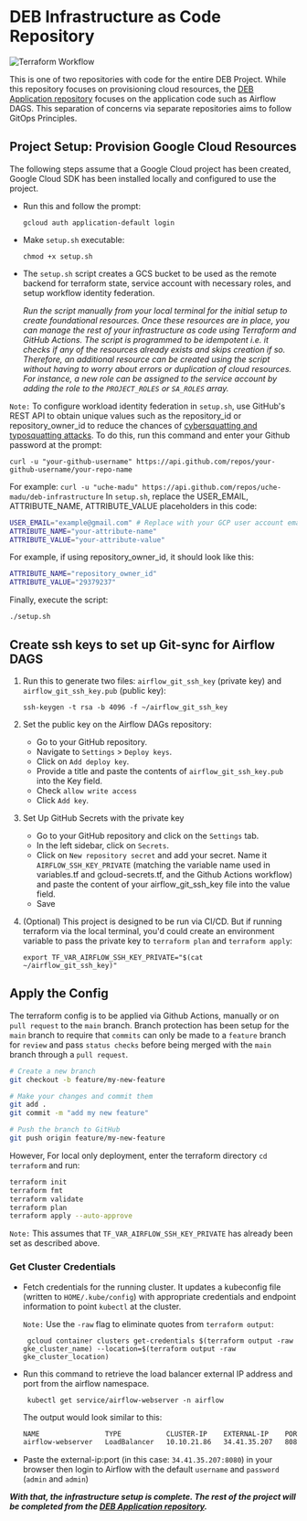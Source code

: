 
# DEB Infrastructure as Code Repository
![Terraform Workflow](https://github.com/uche-madu/deb-infrastructure/actions/workflows/apply.yaml/badge.svg)

This is one of two repositories with code for the entire DEB Project. While this repository focuses on provisioning cloud resources, the [DEB Application repository](https://github.com/uche-madu/deb-application) focuses on the application code such as Airflow DAGS. This separation of concerns via separate repositories aims to follow GitOps Principles. 
## Project Setup: Provision Google Cloud Resources

The following steps assume that a Google Cloud project has been created, Google Cloud SDK has been installed locally and configured to use the project.

* Run this and follow the prompt:
    ```
    gcloud auth application-default login
    ``` 

* Make `setup.sh` executable: 
    ```
    chmod +x setup.sh
    ```
* The `setup.sh` script creates a GCS bucket to be used as the remote backend for terraform state, service account with necessary roles, and setup workflow identity federation. 
    
    *Run the script manually from your local terminal for the initial setup to create foundational resources. Once these resources are in place, you can manage the rest of your infrastructure as code using Terraform and GitHub Actions. The script is programmed to be idempotent i.e. it checks if any of the resources already exists and skips creation if so. Therefore, an additional resource can be created using the script without having to worry about errors or duplication of cloud resources. For instance, a new role can be assigned to the service account by adding the role to the `PROJECT_ROLES` or `SA_ROLES` array.*

`Note:` To configure workload identity federation in `setup.sh`, use GitHub's REST API to obtain unique values such as the repository_id or repository_owner_id to reduce the chances of [cybersquatting and typosquatting attacks](https://cloud.google.com/iam/docs/workload-identity-federation-with-deployment-pipelines#:~:text=Caution%3A%20There,your%20GitHub%20organization.). To do this, run this command and enter your Github password at the prompt: 

```
curl -u "your-github-username" https://api.github.com/repos/your-github-username/your-repo-name
```
For example:
    ```
    curl -u "uche-madu" https://api.github.com/repos/uche-madu/deb-infrastructure
    ```
In `setup.sh`, replace the USER_EMAIL, ATTRIBUTE_NAME, ATTRIBUTE_VALUE placeholders in this code:

```bash
USER_EMAIL="example@gmail.com" # Replace with your GCP user account email
ATTRIBUTE_NAME="your-attribute-name"
ATTRIBUTE_VALUE="your-attribute-value"
```
For example, if using repository_owner_id, it should look like this:
```bash
ATTRIBUTE_NAME="repository_owner_id"
ATTRIBUTE_VALUE="29379237"
```
Finally, execute the script:
```
./setup.sh
```

## Create ssh keys to set up Git-sync for Airflow DAGS
1. Run this to generate two files: `airflow_git_ssh_key` (private key) and `airflow_git_ssh_key.pub` (public key):
   ```
   ssh-keygen -t rsa -b 4096 -f ~/airflow_git_ssh_key
   ```

2. Set the public key on the Airflow DAGs repository:
    - Go to your GitHub repository.
    - Navigate to `Settings` > `Deploy keys`.
    - Click on `Add deploy key`.
    - Provide a title and paste the contents of `airflow_git_ssh_key.pub` into the Key field.
    - Check `allow write access`
    - Click `Add key`.

3. Set Up GitHub Secrets with the private key
    - Go to your GitHub repository and click on the `Settings` tab.
    - In the left sidebar, click on `Secrets`.
    - Click on `New repository secret` and add your secret. Name it `AIRFLOW_SSH_KEY_PRIVATE` (matching the variable name used in variables.tf and gcloud-secrets.tf, and the Github Actions workflow) and paste the content of your airflow_git_ssh_key file into the value field.
    - Save

4. (Optional) This project is designed to be run via CI/CD. But if running terraform via the local terminal, you'd could create an environment variable to pass the private key to `terraform plan` and `terraform apply`:
    ```
    export TF_VAR_AIRFLOW_SSH_KEY_PRIVATE="$(cat ~/airflow_git_ssh_key)"
    ```

## Apply the Config
The terraform config is to be applied via Github Actions, manually or on `pull request` to the `main` branch. Branch protection has been setup for the `main` branch to require that `commits` can only be made to a `feature` branch for `review` and pass `status checks` before being merged with the `main` branch through a `pull request`.

```bash
# Create a new branch
git checkout -b feature/my-new-feature

# Make your changes and commit them
git add .
git commit -m "add my new feature"

# Push the branch to GitHub
git push origin feature/my-new-feature
```
However, For local only deployment, enter the terraform directory `cd terraform` and run: 
```bash
terraform init
terraform fmt
terraform validate
terraform plan
terraform apply --auto-approve
```
`Note:` This assumes that `TF_VAR_AIRFLOW_SSH_KEY_PRIVATE` has already been set as described above.
    
### Get Cluster Credentials
* Fetch credentials for the running cluster. It updates a kubeconfig file (written to `HOME/.kube/config`) with appropriate credentials and endpoint information to point `kubectl` at the cluster.

    `Note:` Use the `-raw` flag to eliminate quotes from `terraform output`:
    
    ```
     gcloud container clusters get-credentials $(terraform output -raw gke_cluster_name) --location=$(terraform output -raw gke_cluster_location)
     ```

* Run this command to retrieve the load balancer external IP address and port from the airflow namespace.
    ```
     kubectl get service/airflow-webserver -n airflow
    ```
  The output would look similar to this:

    ```bash
    NAME                TYPE           CLUSTER-IP    EXTERNAL-IP    PORT(S)          AGE
    airflow-webserver   LoadBalancer   10.10.21.86   34.41.35.207   8080:32182/TCP   60m
    ```
* Paste the external-ip:port (in this case: `34.41.35.207:8080`) in your browser then login to Airflow with the default `username` and `password` (`admin` and `admin`)

***With that, the infrastructure setup is complete. The rest of the project will be completed from the [DEB Application repository](https://github.com/uche-madu/deb-application).***

  
